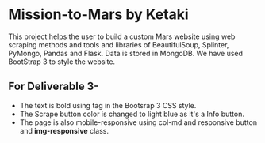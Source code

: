 # Mission-to-Mars by Ketaki
This project helps the user to build a custom Mars website using web scraping methods and tools and libraries of BeautifulSoup, Splinter, PyMongo, Pandas and Flask. Data is stored in MongoDB. We have used BootStrap 3 to style the website.
## For Deliverable 3- 
- The text is bold using <strong></strong> tag in the Bootsrap 3 CSS style.
- The Scrape button color is changed to light blue as it's a Info button.
- The page is also  mobile-responsive using col-md and responsive button and **img-responsive** class.
  
